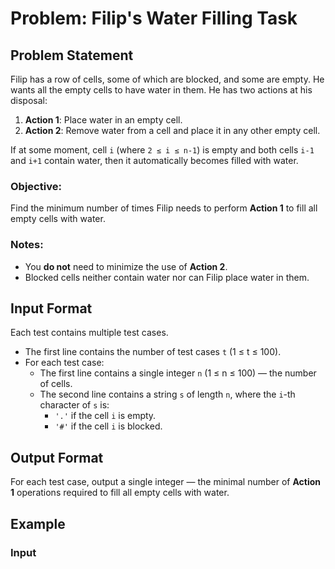 # Problem: Filip's Water Filling Task

## Problem Statement

Filip has a row of cells, some of which are blocked, and some are empty. He wants all the empty cells to have water in them. He has two actions at his disposal:

1. **Action 1**: Place water in an empty cell.
2. **Action 2**: Remove water from a cell and place it in any other empty cell.

If at some moment, cell `i` (where `2 ≤ i ≤ n-1`) is empty and both cells `i-1` and `i+1` contain water, then it automatically becomes filled with water.

### Objective:
Find the minimum number of times Filip needs to perform **Action 1** to fill all empty cells with water.

### Notes:
- You **do not** need to minimize the use of **Action 2**.
- Blocked cells neither contain water nor can Filip place water in them.

## Input Format

Each test contains multiple test cases.

- The first line contains the number of test cases `t` (1 ≤ t ≤ 100).
- For each test case:
  - The first line contains a single integer `n` (1 ≤ n ≤ 100) — the number of cells.
  - The second line contains a string `s` of length `n`, where the `i`-th character of `s` is:
    - `'.'` if the cell `i` is empty.
    - `'#'` if the cell `i` is blocked.

## Output Format

For each test case, output a single integer — the minimal number of **Action 1** operations required to fill all empty cells with water.

## Example

### Input
